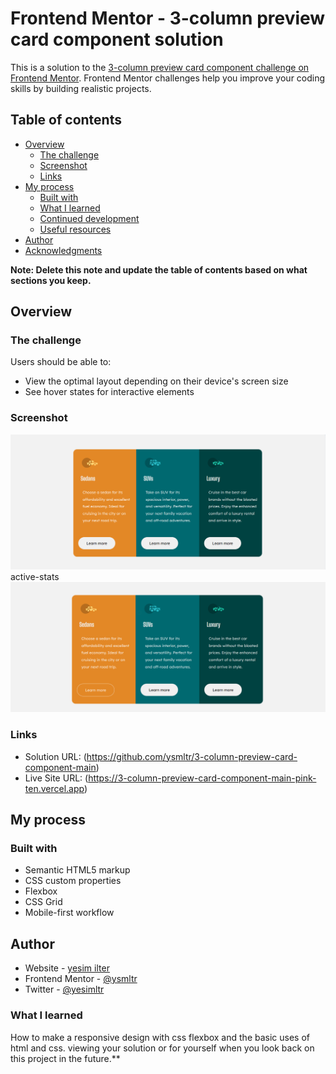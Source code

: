 # Frontend Mentor - 3-column preview card component solution

This is a solution to the [3-column preview card component challenge on Frontend Mentor](https://www.frontendmentor.io/challenges/3column-preview-card-component-pH92eAR2-). Frontend Mentor challenges help you improve your coding skills by building realistic projects. 

## Table of contents

- [Overview](#overview)
  - [The challenge](#the-challenge)
  - [Screenshot](#screenshot)
  - [Links](#links)
- [My process](#my-process)
  - [Built with](#built-with)
  - [What I learned](#what-i-learned)
  - [Continued development](#continued-development)
  - [Useful resources](#useful-resources)
- [Author](#author)
- [Acknowledgments](#acknowledgments)

**Note: Delete this note and update the table of contents based on what sections you keep.**

## Overview

### The challenge

Users should be able to:

- View the optimal layout depending on their device's screen size
- See hover states for interactive elements

### Screenshot

![alt text](image-1.png)
active-stats<br>
![alt text](image-2.png)




### Links

- Solution URL: (https://github.com/ysmltr/3-column-preview-card-component-main)
- Live Site URL: (https://3-column-preview-card-component-main-pink-ten.vercel.app)

## My process

### Built with

- Semantic HTML5 markup
- CSS custom properties
- Flexbox
- CSS Grid
- Mobile-first workflow




## Author

- Website - [yesim ilter](https://yesimilter.me)
- Frontend Mentor - [@ysmltr](https://www.frontendmentor.io/profile/ysmltr)
- Twitter - [@yesimltr](https://twitter.com/yesimltr)



### What I learned

How to make a responsive design with css flexbox and the basic uses of html and css. viewing your solution or for yourself when you look back on this project in the future.**